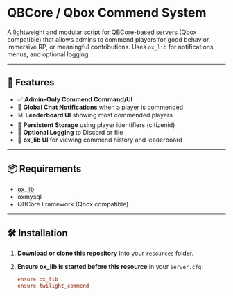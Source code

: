 # QBCore / Qbox Commend System

A lightweight and modular script for QBCore-based servers (Qbox compatible) that allows admins to commend players for good behavior, immersive RP, or meaningful contributions. Uses `ox_lib` for notifications, menus, and optional logging.

---

## 🚀 Features

- ✅ **Admin-Only Commend Command/UI**  
- 📣 **Global Chat Notifications** when a player is commended  
- 📊 **Leaderboard UI** showing most commended players  
- 💾 **Persistent Storage** using player identifiers (citizenid)  
- 📝 **Optional Logging** to Discord or file  
- 🎨 **ox_lib UI** for viewing commend history and leaderboard  

---

## 📦 Requirements

- [ox_lib](https://github.com/overextended/ox_lib)  
- oxmysql
- QBCore Framework (Qbox compatible)

---

## 🛠️ Installation

1. **Download or clone this repository** into your `resources` folder.

2. **Ensure ox_lib is started before this resource** in your `server.cfg`:
   ```cfg
   ensure ox_lib
   ensure twilight_commend
